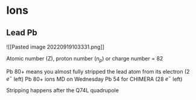 # Ions

## Lead Pb
![[Pasted image 20220919103331.png]]

Atomic number (Z), proton number ($n_{p}$) or charge number = 82

Pb 80+ means you almost fully stripped the lead atom from its electron (2 $e^{-}$ left)
Pb 80+ ions MD on Wednesday
Pb 54 for CHIMERA (28 $e^{-}$ left)

Stripping happens after the Q74L quadrupole
